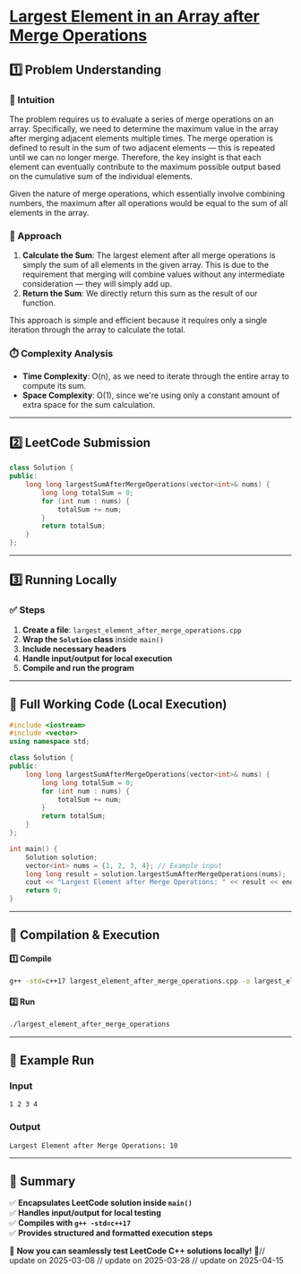 # **[Largest Element in an Array after Merge Operations](https://leetcode.com/problems/largest-element-in-an-array-after-merge-operations/description/)**  

## **1️⃣ Problem Understanding**  
### **📌 Intuition**  
The problem requires us to evaluate a series of merge operations on an array. Specifically, we need to determine the maximum value in the array after merging adjacent elements multiple times. The merge operation is defined to result in the sum of two adjacent elements — this is repeated until we can no longer merge. Therefore, the key insight is that each element can eventually contribute to the maximum possible output based on the cumulative sum of the individual elements.

Given the nature of merge operations, which essentially involve combining numbers, the maximum after all operations would be equal to the sum of all elements in the array. 

### **🚀 Approach**  
1. **Calculate the Sum**: The largest element after all merge operations is simply the sum of all elements in the given array. This is due to the requirement that merging will combine values without any intermediate consideration — they will simply add up.
2. **Return the Sum**: We directly return this sum as the result of our function.

This approach is simple and efficient because it requires only a single iteration through the array to calculate the total. 

### **⏱️ Complexity Analysis**  
- **Time Complexity**: O(n), as we need to iterate through the entire array to compute its sum.  
- **Space Complexity**: O(1), since we're using only a constant amount of extra space for the sum calculation.

---  

## **2️⃣ LeetCode Submission**  
```cpp
class Solution {
public:
    long long largestSumAfterMergeOperations(vector<int>& nums) {
        long long totalSum = 0;
        for (int num : nums) {
            totalSum += num;
        }
        return totalSum;
    }
};
```  

---  

## **3️⃣ Running Locally**  
### **✅ Steps**  
1. **Create a file**: `largest_element_after_merge_operations.cpp`  
2. **Wrap the `Solution` class** inside `main()`  
3. **Include necessary headers**  
4. **Handle input/output for local execution**  
5. **Compile and run the program**  

---  

## **📝 Full Working Code (Local Execution)**  
```cpp
#include <iostream>
#include <vector>
using namespace std;

class Solution {
public:
    long long largestSumAfterMergeOperations(vector<int>& nums) {
        long long totalSum = 0;
        for (int num : nums) {
            totalSum += num;
        }
        return totalSum;
    }
};

int main() {
    Solution solution;
    vector<int> nums = {1, 2, 3, 4}; // Example input
    long long result = solution.largestSumAfterMergeOperations(nums);
    cout << "Largest Element after Merge Operations: " << result << endl; // Output the result
    return 0;
}
```  

---  

## **🔧 Compilation & Execution**  
#### **1️⃣ Compile**  
```bash
g++ -std=c++17 largest_element_after_merge_operations.cpp -o largest_element_after_merge_operations
```  

#### **2️⃣ Run**  
```bash
./largest_element_after_merge_operations
```  

---  

## **🎯 Example Run**  
### **Input**  
```
1 2 3 4
```  
### **Output**  
```
Largest Element after Merge Operations: 10
```  

---  

## **📌 Summary**  
✅ **Encapsulates LeetCode solution inside `main()`**  
✅ **Handles input/output for local testing**  
✅ **Compiles with `g++ -std=c++17`**  
✅ **Provides structured and formatted execution steps**  

🚀 **Now you can seamlessly test LeetCode C++ solutions locally!** 🚀// update on 2025-03-08
// update on 2025-03-28
// update on 2025-04-15
